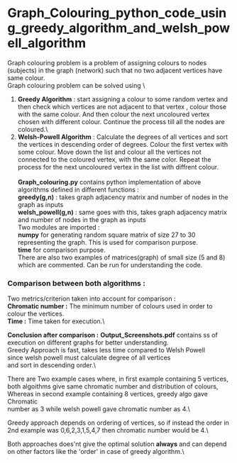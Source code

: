 # Graph_Colouring_python_code_using_greedy_algorithm_and_welsh_powell_algorithm
Graph colouring problem is a problem of assigning colours to nodes (subjects) in the graph (network) such that no two adjacent vertices have same colour.\
Graph colouring problem can be solved using \
1) **Greedy Algorithm** : start assigning a colour to some random vertex and then check which vertices are not adjacent to that vertex , colour those with the same colour. And then colour the next uncoloured vertex chosen with different colour. Continue the process till all the nodes are coloured.\
2) **Welsh-Powell Algorithm** : Calculate the degrees of all vertices and sort the vertices in descending order of degrees. Colour the first vertex with some colour. Move down the list and colour all the vertices not connected to the coloured vertex, with the same color. Repeat the process for the next uncoloured vertex in the list with diffrent colour.\
\
**Graph_colouring.py** contains python implementation of above algorithms defined in different functions  :\
**greedy(g,n)** : takes graph adjacency matrix and number of nodes in the graph as inputs\
**welsh_powell(g,n)** : same goes with this, takes graph adjacency matrix and number of nodes in the graph as inputs\
Two modules are imported :\
**numpy** for generating random square matrix of size 27 to 30 representing the graph. This is used for comparison purpose.\
**time** for comparison purpose.\
There are also two examples of matrices(graph) of small size (5 and 8) which are commented. Can be run for understanding the code.
 
### Comparison between both algorithms : 

Two metrics/criterion taken into account for comparison :\
**Chromatic number :** The minimum number of colours used in order to colour the vertices.\
**Time :** Time taken for execution.\
 
**Conclusion after comparison :**
**Output_Screenshots.pdf** contains ss of execution on different graphs for better understanding.\
Greedy Approach is fast, takes less time compared to Welsh Powell\
since welsh powell must calculate degree of all vertices\
and sort in descending order.\

There are Two example cases where, in first example containing 5 vertices,\
both algoithms give same chromatic number and distribution of colours,\
Whereas in second example containing 8 vertices, greedy algo gave Chromatic\
number as 3 while welsh powell gave chromatic number as 4.\

Greedy approach depends on ordering of vertices, so if instead the order in \
2nd example was 0,6,2,3,1,5,4,7 then chromatic number would be 4.\

Both approaches does'nt give the optimal solution **always** and can depend on other factors like the 'order' in case of greedy algorithm.\
 
 
 
 
 
 
